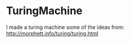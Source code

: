 # TuringMachine

I made a turing machine some of the ideas from: http://morphett.info/turing/turing.html

